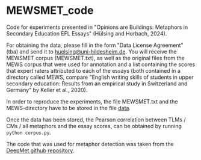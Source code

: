 # MEWSMET_code
Code for experiments presented in "Opinions are Buildings: Metaphors in Secondary Education EFL Essays" (Hülsing and Horbach, 2024).

For obtaining the data, please fill in the form "Data License Agreement" (tba) and send it to huelsing@uni-hildesheim.de. You will receive the MEWSMET corpus (MEWSMET.txt), as well as the original files from the MEWS corpus that were used for annotation and a list containing the scores that expert raters attributed to each of the essays (both contained in a directory called MEWS, compare "English writing skills of students in upper secondary education: Results from an empirical study in Switzerland and Germany" by Keller et al., 2020). 

In order to reproduce the experiments, the file MEWSMET.txt and the MEWS-directory have to be stored in the file [data](data).

Once the data has been stored, the Pearson correlation between TLMs / CMs / all metaphors and the essay scores, can be obtained by running `python corpus.py`.

The code that was used for metaphor detection was taken from the [DeepMet github repository](https://github.com/YU-NLPLab/DeepMet). 
